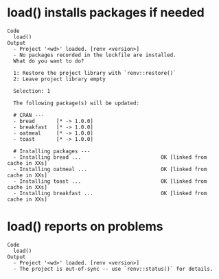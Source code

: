 # load() installs packages if needed

    Code
      load()
    Output
      - Project '<wd>' loaded. [renv <version>]
      - No packages recorded in the lockfile are installed.
      What do you want to do?
      
      1: Restore the project library with `renv::restore()`
      2: Leave project library empty
      
      Selection: 1
      
      The following package(s) will be updated:
      
      # CRAN ---
      - bread       [* -> 1.0.0]
      - breakfast   [* -> 1.0.0]
      - oatmeal     [* -> 1.0.0]
      - toast       [* -> 1.0.0]
      
      # Installing packages ---
      - Installing bread ...                          OK [linked from cache in XXs]
      - Installing oatmeal ...                        OK [linked from cache in XXs]
      - Installing toast ...                          OK [linked from cache in XXs]
      - Installing breakfast ...                      OK [linked from cache in XXs]

# load() reports on problems

    Code
      load()
    Output
      - Project '<wd>' loaded. [renv <version>]
      - The project is out-of-sync -- use `renv::status()` for details.

